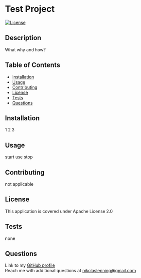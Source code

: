 
  # Test Project

  [![License](https://img.shields.io/badge/License-Apache%202.0-blue.svg)](https://opensource.org/licenses/Apache-2.0)

  ## Description 
  What why and how?
  
  
## Table of Contents
  * [Installation](#installation)
  * [Usage](#usage)
  * [Contributing](#contributing)
  * [License](#license)
  * [Tests](#tests)
  * [Questions](#questions)
    

  ## Installation 
  1 2 3

  ## Usage
  start use stop

  ## Contributing
  not applicable

  ## License
  This application is covered under Apache License 2.0

  ## Tests
  none

  ## Questions 
  Link to my [GitHub profile](https://github.com/nikolaslenning)  
  Reach me with additional questions at nikolaslenning@gmail.com  

